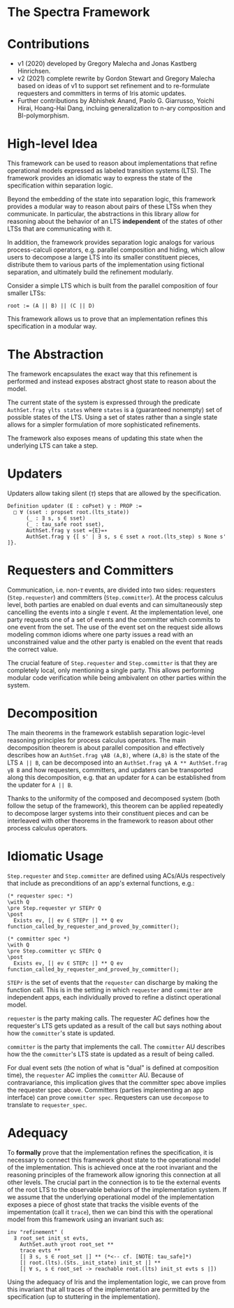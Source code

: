 The Spectra Framework
==

Contributions
===
- v1 (2020) developed by Gregory Malecha and Jonas Kastberg Hinrichsen.
- v2 (2021) complete rewrite by Gordon Stewart and Gregory Malecha based on ideas of v1 
  to support set refinement and to re-formulate requesters and committers in terms of 
  Iris atomic updates.
- Further contributions by Abhishek Anand, Paolo G. Giarrusso, Yoichi Hirai,
  Hoang-Hai Dang, incluing generalization to n-ary composition and
  BI-polymorphism.

High-level Idea
===
This framework can be used to reason about implementations that
refine operational models expressed as labeled transition systems (LTS).
The framework provides an idiomatic way to express the state of the
specification within separation logic.

Beyond the embedding of the state into separation logic, this framework
provides a modular way to reason about pairs of these LTSs when they
communicate. In particular, the abstractions in this library allow for
reasoning about the behavior of an LTS **independent** of the states
of other LTSs that are communicating with it.

In addition, the framework provides separation logic analogs for
various process-calculi operators, e.g. parallel composition and hiding,
which allow users to decompose a large LTS into its smaller constituent
pieces, distribute them to various parts of the implementation using
fictional separation, and ultimately build the refinement modularly.

Consider a simple LTS which is built from the parallel composition of
four smaller LTSs:

    root := (A || B) || (C || D)

This framework allows us to prove that an implementation refines this
specification in a modular way. 

The Abstraction
====

The framework encapsulates the exact way that this refinement is performed
and instead exposes abstract ghost state to reason about the model.

The current state of the system is expressed through the predicate
`AuthSet.frag γlts states` where `states` is a (guaranteed nonempty) set
of possible states of the LTS. Using a set of states rather than a single
state allows for a simpler formulation of more sophisticated refinements.

The framework also exposes means of updating this state when the underlying
LTS can take a step.

Updaters
=====
Updaters allow taking silent ($\tau$) steps that are allowed by the
specification.

```coq
Definition updater (E : coPset) γ : PROP :=
  □ ∀ (sset : propset root.(lts_state))
      (_ : ∃ s, s ∈ sset)
      (_ : tau_safe root sset),
      AuthSet.frag γ sset ={E}=∗
      AuthSet.frag γ {[ s' | ∃ s, s ∈ sset ∧ root.(lts_step) s None s' ]}.
```

Requesters and Committers
=====

Communication, i.e. non-$\tau$ events, are divided into two sides: requesters
(`Step.requester`) and committers (`Step.committer`). At the process calculus
level, both parties are enabled on dual events and can simultaneously step
cancelling the events into a single $\tau$ event. At the implementation level,
one party requests one of a set of events and the committer which commits to
one event from the set. The use of the event set on the request side allows
modeling common idioms where one party issues a read with an unconstrained value
and the other party is enabled on the event that reads the correct value.

The crucial feature of `Step.requester` and `Step.committer` is that they are
completely local, only mentioning a single party. This allows performing modular
code verification while being ambivalent on other parties within the system.

Decomposition
====

The main theorems in the framework establish separation logic-level
reasoning principles for process calculus operators. The main
decomposition theorem is about parallel composition and effectively describes
how an `AuthSet.frag γAB (A,B)`, where `(A,B)` is the state of the
LTS `A || B`, can be decomposed into an 
`AuthSet.frag γA A ** AuthSet.frag γB B` and how requesters, committers,
and updaters can be transported along this decomposition, e.g.
that an updater for `A` can be established from the updater for `A || B`.

Thanks to the uniformity of the composed and decomposed system (both follow the
setup of the framework), this theorem can be applied repeatedly
to decompose larger systems into their constituent pieces and can be
interleaved with other theorems in the framework to reason about other
process calculus operators.

Idiomatic Usage
===

`Step.requester` and `Step.committer` are defined using ACs/AUs respectively that
include as preconditions of an app's external functions, e.g.:
```coq
(* requester spec: *)
\with Q
\pre Step.requester γr STEPr Q
\post
  Exists ev, [| ev ∈ STEPr |] ** Q ev
function_called_by_requester_and_proved_by_committer();

(* committer spec *)
\with Q
\pre Step.committer γc STEPc Q
\post
  Exists ev, [| ev ∈ STEPc |] ** Q ev
function_called_by_requester_and_proved_by_committer();
```
`STEPr` is the set of events that the `requester` can discharge
by making the function call.  This is in the setting in which
`requester` and `committer` are independent apps, each
individually proved to refine a distinct operational model.

`requester` is the party making calls. The requester AC defines
how the requester's LTS gets updated as a result of the call but
says nothing about how the `committer`'s state is updated.

`committer` is the party that implements the call. The
`committer` AU describes how the the `committer`'s LTS state is
updated as a result of being called.

For dual event sets (the notion of what is "dual" is defined at
composition time), the `requester` AC implies the `committer`
AU. Because of contravariance, this implication gives that the
committer spec above implies the requester spec
above. Committers (parties implementing an app interface) can
prove `committer spec`. Requesters can use `decompose` to
translate to `requester_spec`.


Adequacy
===

To **formally** prove that the implementation refines the specification,
it is necessary to connect this framework ghost state to the
operational model of the implementation. This is achieved once at the root
invariant and the reasoning principles of the framework allow
ignoring this connection at all other levels. The crucial part in the
connection is to tie the external events of the root LTS to the observable
behaviors of the implementation system. If we assume that the underlying
operational model of the implementation exposes a piece of ghost state
that tracks the visible events of the impementation (call it `trace`),
then we can bind this with the operational model from this framework
using an invariant such as:

```coq
inv "refinement" (
  ∃ root_set init_st evts,
    AuthSet.auth γroot root_set **
    trace evts **
    [| ∃ s, s ∈ root_set |] ** (*<-- cf. [NOTE: tau_safe]*)
    [| root.(lts).(Sts._init_state) init_st |] **
    [| ∀ s, s ∈ root_set -> reachable root.(lts) init_st evts s |])
```

Using the adequacy of Iris and the implementation logic, we can prove from this
invariant that all traces of the implementation are permitted by the specification
(up to stuttering in the implementation).
